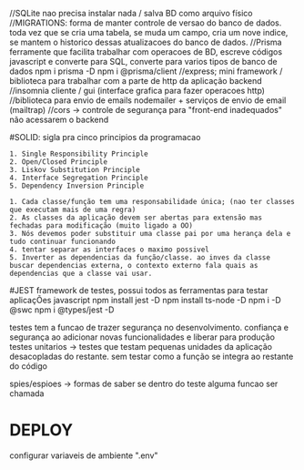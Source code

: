 //SQLite nao precisa instalar nada / salva BD como arquivo físico
//MIGRATIONS: forma de manter controle de versao do banco de dados. toda vez que se cria uma tabela, se muda um campo, cria um nove indice, se mantem o historico dessas atualizacoes do banco de dados.
//Prisma ferramente que facilita trabalhar com operacoes de BD, escreve códigos javascript e converte para SQL, converte para varios tipos de banco de dados npm i prisma -D npm i @prisma/client 
//express; mini framework / biblioteca para trabalhar com a parte de http da aplicação backend
//insomnia cliente / gui (interface grafica para fazer operacoes http)
//biblioteca para envio de emails nodemailer + serviços de envio de email (mailtrap)
//cors -> controle de segurança para "front-end inadequados" não acessarem o backend 

#SOLID: sigla pra cinco principios da programacao

    1. Single Responsibility Principle 
    2. Open/Closed Principle 
    3. Liskov Substitution Principle 
    4. Interface Segregation Principle
    5. Dependency Inversion Principle

    1. Cada classe/função tem uma responsabilidade única; (nao ter classes que executam mais de uma regra)
    2. As classes da aplicação devem ser abertas para extensão mas fechadas para modificação (muito ligado a OO) 
    3. Nós devemos poder substituir uma classe pai por uma herança dela e tudo continuar funcionando
    4. tentar separar as interfaces o maximo possivel
    5. Inverter as dependencias da função/classe. ao inves da classe buscar dependencias externa, o contexto externo fala quais as dependencias que a classe vai usar.


#JEST framework de testes, possui todos as ferramentas para testar aplicaçÕes javascript
npm install jest -D
npm install ts-node -D
npm i -D @swc
npm i @types/jest -D

testes tem a funcao de trazer segurança no desenvolvimento. confiança e segurança ao adicionar novas funcionalidades e liberar para produção
testes unitarios -> testes que testam pequenas unidades da aplicação desacopladas do restante. sem testar como a função se integra ao restante do código 

spies/espioes -> formas de saber se dentro do teste alguma funcao ser chamada 


# DEPLOY

configurar variaveis de ambiente ".env"